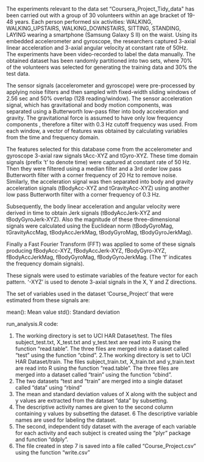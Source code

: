 The experiments relevant to the data set “Coursera_Project_Tidy_data" has been carried out with a group of 30 volunteers within an age bracket of 19-48 years. Each person performed six activities: WALKING, WALKING_UPSTAIRS, WALKING_DOWNSTAIRS, SITTING, STANDING, LAYING wearing a smartphone (Samsung Galaxy S II) on the waist. Using its embedded accelerometer and gyroscope, the researchers captured 3-axial linear acceleration and 3-axial angular velocity at constant rate of 50Hz. The experiments have been video-recorded to label the data manually. The obtained dataset has been randomly partitioned into two sets, where 70% of the volunteers was selected for generating the training data and 30% the test data.

The sensor signals (accelerometer and gyroscope) were pre-processed by applying noise filters and then sampled with fixed-width sliding windows of 2.56 sec and 50% overlap (128 reading/window). The sensor acceleration signal, which has gravitational and body motion components, was separated using a Butterworth low-pass filter into body acceleration and gravity. The gravitational force is assumed to have only low frequency components , therefore a filter with 0.3 Hz cutoff frequency was used. From each window, a vector of features was obtained by calculating variables from the time and frequency domain. 

The features selected for this database come from the accelerometer and gyroscope 3-axial raw signals tAcc-XYZ and tGyro-XYZ. These time domain signals (prefix ’t’ to denote time) were captured at constant rate of 50 Hz. Then they were filtered using a median filter and a 3rd order low pass Butterworth filter with a corner frequency of 20 Hz to remove noise. Similarly, the acceleration signal was then separated into body and gravity acceleration signals (tBodyAcc-XYZ and tGravityAcc-XYZ) using another low pass Butterworth filter with a corner frequency of 0.3 Hz.

Subsequently, the body linear acceleration and angular velocity were derived in time to obtain Jerk signals (tBodyAccJerk-XYZ and tBodyGyroJerk-XYZ). Also the magnitude of these three-dimensional signals were calculated using the Euclidean norm (tBodyGyroMag, tGravityAccMag, tBodyAccJerkMag, tBodyGyroMag, tBodyGyroJerkMag).

Finally a Fast Fourier Transform (FFT) was applied to some of these signals producing fBodyAcc-XYZ, fBodyAccJerk-XYZ, fBodyGyro-XYZ, fBodyAccJerkMag, fBodyGyroMag, fBodyGyroJerkMag. (The ‘f’ indicates the frequency domain signals).

These signals were used to estimate variables of the feature vector for each pattern. ‘-XYZ’ is used to denote 3-axial signals in the X, Y and Z directions.


The set of variables used in the dataset ‘Course_Project’ that were estimated from these signals are: 

mean(): Mean value
std(): Standard deviation

run_analysis.R code:

1. The working directory is set to UCI HAR Dataset/test. The files subject_test.txt, X_test.txt and y_test.text are read into R using the function “read.table”. The three files are merged into a dataset called “test” using the function “cbind”.
2.The working directory is set to UCI HAR Dataset/train. The files subject_train.txt, X_train.txt and y_train.text are read into R using the function “read.table”. The three files are merged into a dataset called “train” using the function “cbind”.
3. The two datasets “test and “train” are merged into a single dataset called “data” using   “rbind”
4. The mean and standard deviation values of X along with the subject and y values are extracted from the dataset “data” by subsetting.
5. The descriptive activity names are given to the second column containing y values by subsetting the dataset.
6 The descriptive variable names are used for labeling the dataset.
7. The second, independent tidy dataset with the average of each variable for each activity and each subject is created using the “plyr” package and function “ddply”.
8. The file created in step 7 is saved into a file called “Course_Project.csv” using the function “write.csv”


